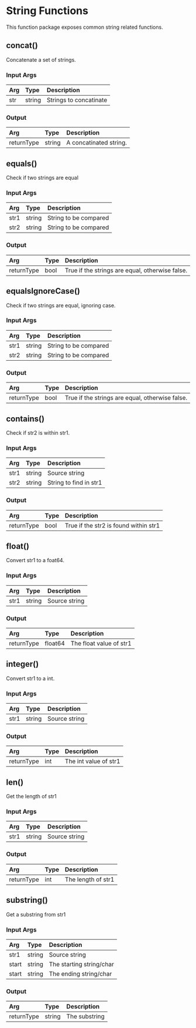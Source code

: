 <!--
title: String
weight: 4601
-->

# String Functions
This function package exposes common string related functions.

## concat()
Concatenate a set of strings.

### Input Args

| Arg     | Type   | Description
|:---      | :---   | :---    
| str | string | Strings to concatinate

### Output

| Arg     | Type   | Description
|:---      | :---   | :---    
| returnType | string | A concatinated string.

## equals()
Check if two strings are equal

### Input Args

| Arg     | Type   | Description
|:---      | :---   | :---    
| str1 | string | String to be compared 
| str2 | string | String to be compared

### Output

| Arg     | Type   | Description
|:---      | :---   | :---    
| returnType | bool | True if the strings are equal, otherwise false.

## equalsIgnoreCase()
Check if two strings are equal, ignoring case.

### Input Args

| Arg     | Type   | Description
|:---      | :---   | :---    
| str1 | string | String to be compared 
| str2 | string | String to be compared

### Output

| Arg     | Type   | Description
|:---      | :---   | :---    
| returnType | bool | True if the strings are equal, otherwise false.

## contains()
Check if str2 is within str1.

### Input Args

| Arg     | Type   | Description
|:---      | :---   | :---    
| str1 | string | Source string
| str2 | string | String to find in str1

### Output

| Arg     | Type   | Description
|:---      | :---   | :---    
| returnType | bool | True if the str2 is found within str1

## float()
Convert str1 to a foat64.

### Input Args

| Arg     | Type   | Description
|:---      | :---   | :---    
| str1 | string | Source string

### Output

| Arg     | Type   | Description
|:---      | :---   | :---    
| returnType | float64 | The float value of str1

## integer()
Convert str1 to a int.

### Input Args

| Arg     | Type   | Description
|:---      | :---   | :---    
| str1 | string | Source string

### Output

| Arg     | Type   | Description
|:---      | :---   | :---    
| returnType | int | The int value of str1

## len()
Get the length of str1

### Input Args

| Arg     | Type   | Description
|:---      | :---   | :---    
| str1 | string | Source string

### Output

| Arg     | Type   | Description
|:---      | :---   | :---    
| returnType | int | The length of str1

## substring()
Get a substring from str1

### Input Args

| Arg     | Type   | Description
|:---      | :---   | :---    
| str1 | string | Source string
| start | string | The starting string/char
| start | string | The ending string/char

### Output

| Arg     | Type   | Description
|:---      | :---   | :---    
| returnType | string | The substring